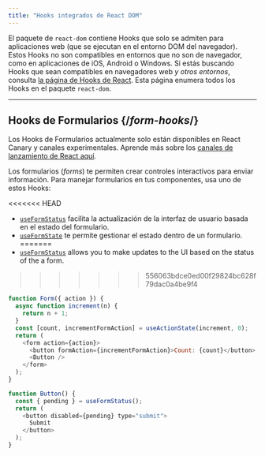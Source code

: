 ```yaml
---
title: "Hooks integrados de React DOM"
---
```


<Intro>

El paquete de `react-dom` contiene Hooks que solo se admiten para aplicaciones web (que se ejecutan en el entorno DOM del navegador). Estos Hooks no son compatibles en entornos que no son de navegador, como en aplicaciones de iOS, Android o Windows. Si estás buscando Hooks que sean compatibles en navegadores web *y otros entornos*, consulta [la página de Hooks de React](/reference/react). Esta página enumera todos los Hooks en el paquete `react-dom`.

</Intro>

---

## Hooks de Formularios {/*form-hooks*/}

<Canary>

Los Hooks de Formularios actualmente solo están disponibles en React Canary y canales experimentales. Aprende más sobre los [canales de lanzamiento de React aquí](/community/versioning-policy#all-release-channels).

</Canary>

Los formularios (*forms*) te permiten crear controles interactivos para enviar información. Para manejar formularios en tus componentes, usa uno de estos Hooks:

<<<<<<< HEAD
* [`useFormStatus`](/reference/react-dom/hooks/useFormStatus) facilita la actualización de la interfaz de usuario basada en el estado del formulario.
* [`useFormState`](/reference/react-dom/hooks/useFormState) te permite gestionar el estado dentro de un formulario.
=======
* [`useFormStatus`](/reference/react-dom/hooks/useFormStatus) allows you to make updates to the UI based on the status of the a form.
>>>>>>> 556063bdce0ed00f29824bc628f79dac0a4be9f4

```js
function Form({ action }) {
  async function increment(n) {
    return n + 1;
  }
  const [count, incrementFormAction] = useActionState(increment, 0);
  return (
    <form action={action}>
      <button formAction={incrementFormAction}>Count: {count}</button>
      <Button />
    </form>
  );
}

function Button() {
  const { pending } = useFormStatus();
  return (
    <button disabled={pending} type="submit">
      Submit
    </button>
  );
}
```
